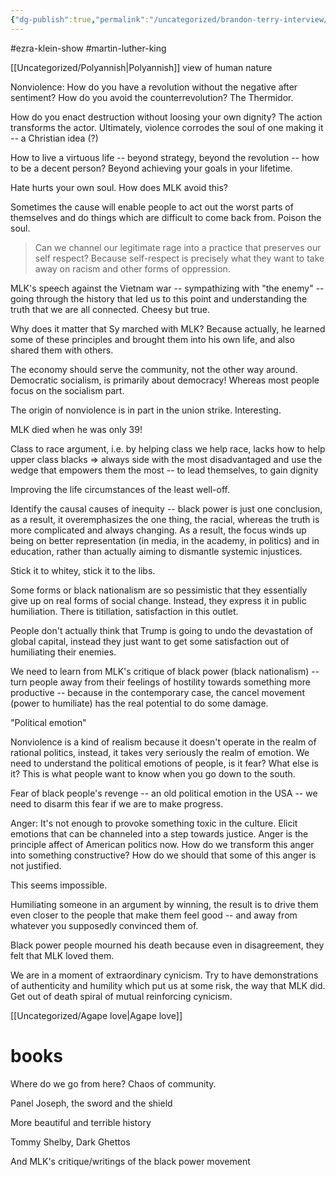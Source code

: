 ```yaml
---
{"dg-publish":true,"permalink":"/uncategorized/brandon-terry-interview/"}
---
```



#ezra-klein-show #martin-luther-king 

[[Uncategorized/Polyannish\|Polyannish]] view of human nature

Nonviolence: How do you have a revolution without the negative after sentiment? How do you avoid the counterrevolution? The Thermidor.

How do you enact destruction without loosing your own dignity? The action transforms the actor. Ultimately, violence corrodes the soul of one making it -- a Christian idea (?)

How to live a virtuous life -- beyond strategy, beyond the revolution -- how to be a decent person? Beyond achieving your goals in your lifetime.

Hate hurts your own soul. How does MLK avoid this?

Sometimes the cause will enable people to act out the worst parts of themselves and do things which are difficult to come back from. Poison the soul.

> Can we channel our legitimate rage into a practice that preserves our self respect? Because self-respect is precisely what they want to take away on racism and other forms of oppression.

MLK's speech against the Vietnam war -- sympathizing with "the enemy" -- going through the history that led us to this point and understanding the truth that we are all connected. Cheesy but true.

Why does it matter that Sy marched with MLK? Because actually, he learned some of these principles and brought them into his own life, and also shared them with others.

The economy should serve the community, not the other way around. Democratic socialism, is primarily about democracy! Whereas most people focus on the socialism part.

The origin of nonviolence is in part in the union strike. Interesting.

MLK died when he was only 39! 

Class to race argument, i.e. by helping class we help race, lacks how to help upper class blacks => always side with the most disadvantaged and use the wedge that empowers them the most -- to lead themselves, to gain dignity 

Improving the life circumstances of the least well-off.

Identify the causal causes of inequity -- black power is just one conclusion, as a result, it overemphasizes the one thing, the racial, whereas the truth is more complicated and always changing. As a result, the focus winds up being on better representation (in media, in the academy, in politics) and in education, rather than actually aiming to dismantle systemic injustices.

Stick it to whitey, stick it to the libs.

Some forms or black nationalism are so pessimistic that they essentially give up on real forms of social change. Instead, they express it in public humiliation. There is titillation, satisfaction in this outlet.

People don't actually think that Trump is going to undo the devastation of global capital, instead they just want to get some satisfaction out of humiliating their enemies.

We need to learn from MLK's critique of black power (black nationalism) -- turn people away from their feelings of hostility towards something more productive -- because in the contemporary case, the cancel movement (power to humiliate) has the real potential to do some damage.

"Political emotion"

Nonviolence is a kind of realism because it doesn't operate in the realm of rational politics, instead, it takes very seriously the realm of emotion. We need to understand the political emotions of people, is it fear? What else is it? This is what people want to know when you go down to the south.

Fear of black people's revenge -- an old political emotion in the USA -- we need to disarm this fear if we are to make progress.

Anger: It's not enough to provoke something toxic in the culture. Elicit emotions that can be channeled into a step towards justice. Anger is the principle affect of American politics now. How do we transform this anger into something constructive? How do we should that some of this anger is not justified.

This seems impossible. 

Humiliating someone in an argument by winning, the result is to drive them even closer to the people that make them feel good -- and away from whatever you supposedly convinced them of.

Black power people mourned his death because even in disagreement, they felt that MLK loved them. 

We are in a moment of extraordinary cynicism. Try to have demonstrations of authenticity and humility which put us at some risk, the way that MLK did. Get out of death spiral of mutual reinforcing cynicism.

[[Uncategorized/Agape love\|Agape love]]

# books 

Where do we go from here? Chaos of community.

Panel Joseph, the sword and the shield

More beautiful and terrible history 

Tommy Shelby, Dark Ghettos

And MLK's critique/writings of the black power movement